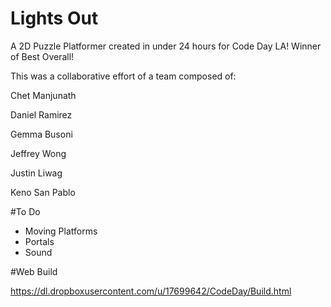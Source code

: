 Lights Out
=========

A 2D Puzzle Platformer created in under 24 hours for Code Day LA! Winner of Best Overall!


This was a collaborative effort of a team composed of:


Chet Manjunath

Daniel Ramirez

Gemma Busoni

Jeffrey Wong

Justin Liwag

Keno San Pablo

#To Do

- Moving Platforms
- Portals
- Sound


#Web Build

https://dl.dropboxusercontent.com/u/17699642/CodeDay/Build.html
